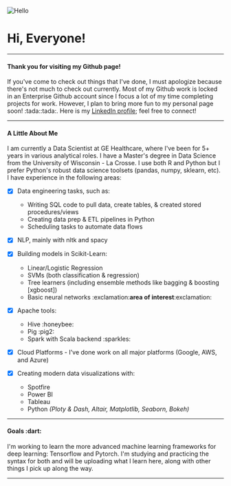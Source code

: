![Hello](https://uk.scalable.capital/images/3x3i7a9xgm11/2PocShbXRLmU4X4eUE9tud/327305228e81cfff71273eb7559d8a92/hello_world_new_black.png)

<h1>Hi, Everyone!</h1> 

---
<h4>Thank you for visiting my Github page!</h4>


<p>If you've come to check out things that I've done, I must apologize because there's not much to check out currently. Most of my Github work is locked in an Enterprise Github account since I focus a lot of my time completing projects for work. However, I plan to bring more fun to my personal page soon! :tada::tada:. Here is my <a href="https://www.linkedin.com/in/lucas-newkirk/" target="_blank">LinkedIn profile</a>; feel free to connect!</p> 

---
<h4>A Little About Me</h4>
<p>
I am currently a Data Scientist at GE Healthcare, where I've been for 5+ years in various analytical roles. I have a Master's degree in Data Science from the University of Wisconsin - La Crosse. I use both R and Python but I prefer Python's robust data science toolsets (pandas, numpy, sklearn, etc). I have experience in the following areas:
  
- [x] Data engineering tasks, such as:
  <ul>
  <li>Writing SQL code to pull data, create tables, & created stored procedures/views</li>
  <li>Creating data prep & ETL pipelines in Python</li>
  <li>Scheduling tasks to automate data flows</li>
  </ul>
  
- [x] NLP, mainly with nltk and spacy
- [x] Building models in Scikit-Learn:
  <ul>
  <li>Linear/Logistic Regression</li>
  <li>SVMs (both classification & regression)</li>
  <li>Tree learners (including ensemble methods like bagging & boosting [xgboost])</li>
  <li>Basic neural networks  :exclamation:<b>area of interest</b>:exclamation:</li>
  </ul>
  
- [x] Apache tools:
  <ul>
  <li>Hive  :honeybee:</li>
  <li>Pig  :pig2:</li>
  <li>Spark with Scala backend  :sparkles:</li>
  </ul>
  
- [x] Cloud Platforms - I've done work on all major platforms (Google, AWS, and Azure)

- [x] Creating modern data visualizations with:
  <ul>
  <li>Spotfire</li>
  <li>Power BI</li>
  <li>Tableau</li>
  <li>Python <i>(Ploty & Dash, Altair, Matplotlib, Seaborn, Bokeh)</i></li>
  </ul>
  
</p>

---
<h4>Goals  :dart:</h4>
<p>I'm working to learn the more advanced machine learning frameworks for deep learning: Tensorflow and Pytorch. I'm studying and practicing the syntax for both and will be uploading what I learn here, along with other things I pick up along the way.</p>

---
